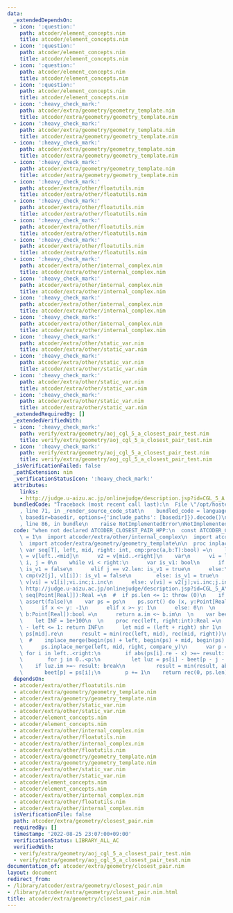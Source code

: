 ```yaml
---
data:
  _extendedDependsOn:
  - icon: ':question:'
    path: atcoder/element_concepts.nim
    title: atcoder/element_concepts.nim
  - icon: ':question:'
    path: atcoder/element_concepts.nim
    title: atcoder/element_concepts.nim
  - icon: ':question:'
    path: atcoder/element_concepts.nim
    title: atcoder/element_concepts.nim
  - icon: ':question:'
    path: atcoder/element_concepts.nim
    title: atcoder/element_concepts.nim
  - icon: ':heavy_check_mark:'
    path: atcoder/extra/geometry/geometry_template.nim
    title: atcoder/extra/geometry/geometry_template.nim
  - icon: ':heavy_check_mark:'
    path: atcoder/extra/geometry/geometry_template.nim
    title: atcoder/extra/geometry/geometry_template.nim
  - icon: ':heavy_check_mark:'
    path: atcoder/extra/geometry/geometry_template.nim
    title: atcoder/extra/geometry/geometry_template.nim
  - icon: ':heavy_check_mark:'
    path: atcoder/extra/geometry/geometry_template.nim
    title: atcoder/extra/geometry/geometry_template.nim
  - icon: ':heavy_check_mark:'
    path: atcoder/extra/other/floatutils.nim
    title: atcoder/extra/other/floatutils.nim
  - icon: ':heavy_check_mark:'
    path: atcoder/extra/other/floatutils.nim
    title: atcoder/extra/other/floatutils.nim
  - icon: ':heavy_check_mark:'
    path: atcoder/extra/other/floatutils.nim
    title: atcoder/extra/other/floatutils.nim
  - icon: ':heavy_check_mark:'
    path: atcoder/extra/other/floatutils.nim
    title: atcoder/extra/other/floatutils.nim
  - icon: ':heavy_check_mark:'
    path: atcoder/extra/other/internal_complex.nim
    title: atcoder/extra/other/internal_complex.nim
  - icon: ':heavy_check_mark:'
    path: atcoder/extra/other/internal_complex.nim
    title: atcoder/extra/other/internal_complex.nim
  - icon: ':heavy_check_mark:'
    path: atcoder/extra/other/internal_complex.nim
    title: atcoder/extra/other/internal_complex.nim
  - icon: ':heavy_check_mark:'
    path: atcoder/extra/other/internal_complex.nim
    title: atcoder/extra/other/internal_complex.nim
  - icon: ':heavy_check_mark:'
    path: atcoder/extra/other/static_var.nim
    title: atcoder/extra/other/static_var.nim
  - icon: ':heavy_check_mark:'
    path: atcoder/extra/other/static_var.nim
    title: atcoder/extra/other/static_var.nim
  - icon: ':heavy_check_mark:'
    path: atcoder/extra/other/static_var.nim
    title: atcoder/extra/other/static_var.nim
  - icon: ':heavy_check_mark:'
    path: atcoder/extra/other/static_var.nim
    title: atcoder/extra/other/static_var.nim
  _extendedRequiredBy: []
  _extendedVerifiedWith:
  - icon: ':heavy_check_mark:'
    path: verify/extra/geometry/aoj_cgl_5_a_closest_pair_test.nim
    title: verify/extra/geometry/aoj_cgl_5_a_closest_pair_test.nim
  - icon: ':heavy_check_mark:'
    path: verify/extra/geometry/aoj_cgl_5_a_closest_pair_test.nim
    title: verify/extra/geometry/aoj_cgl_5_a_closest_pair_test.nim
  _isVerificationFailed: false
  _pathExtension: nim
  _verificationStatusIcon: ':heavy_check_mark:'
  attributes:
    links:
    - http://judge.u-aizu.ac.jp/onlinejudge/description.jsp?id=CGL_5_A
  bundledCode: "Traceback (most recent call last):\n  File \"/opt/hostedtoolcache/Python/3.10.6/x64/lib/python3.10/site-packages/onlinejudge_verify/documentation/build.py\"\
    , line 71, in _render_source_code_stat\n    bundled_code = language.bundle(stat.path,\
    \ basedir=basedir, options={'include_paths': [basedir]}).decode()\n  File \"/opt/hostedtoolcache/Python/3.10.6/x64/lib/python3.10/site-packages/onlinejudge_verify/languages/nim.py\"\
    , line 86, in bundle\n    raise NotImplementedError\nNotImplementedError\n"
  code: "when not declared ATCODER_CLOSEST_PAIR_HPP:\n  const ATCODER_CLOSEST_PAIR_HPP*\
    \ = 1\n  import atcoder/extra/other/internal_complex\n  import atcoder/extra/other/floatutils\n\
    \  import atcoder/extra/geometry/geometry_template\n\n  proc inplace_merge*[T](v:\
    \ var seq[T], left, mid, right: int, cmp:proc(a,b:T):bool) =\n    let\n      v1\
    \ = v[left..<mid]\n      v2 = v[mid..<right]\n    var\n      vi = left\n     \
    \ i, j = 0\n    while vi < right:\n      var is_v1: bool\n      if i == v1.len:\
    \ is_v1 = false\n      elif j == v2.len: is_v1 = true\n      else:\n        if\
    \ cmp(v2[j], v1[i]): is_v1 = false\n        else: is_v1 = true\n      if is_v1:\
    \ v[vi] = v1[i];vi.inc;i.inc\n      else: v[vi] = v2[j];vi.inc;j.inc\n  \n  #\
    \ http://judge.u-aizu.ac.jp/onlinejudge/description.jsp?id=CGL_5_A\n  proc closest_pair*[Real](ps:\
    \ seq[Point[Real]]):Real =\n  #  if ps.len <= 1: throw (0)\n    if ps.len <= 1:\
    \ assert(false)\n    var ps = ps\n    ps.sort() do (x, y:Point[Real]) -> int:\n\
    \      if x <~ y: -1\n      elif x >~ y: 1\n      else: 0\n  \n    proc compare_y(a,\
    \ b:Point[Real]):bool =\n      return a.im <~ b.im\n  \n    var beet = newSeq[Point[Real]](ps.len)\n\
    \    let INF = 1e+100\n  \n    proc rec(left, right:int):Real =\n      if right\
    \ - left <= 1: return INF\n      let mid = (left + right) shr 1\n      let x =\
    \ ps[mid].re\n      result = min(rec(left, mid), rec(mid, right))\n      # TODO\n\
    \  #    inplace_merge(begin(ps) + left, begin(ps) + mid, begin(ps) + right, compare_y);\n\
    \      ps.inplace_merge(left, mid, right, compare_y)\n      var p = 0;\n     \
    \ for i in left..<right:\n        if abs(ps[i].re - x) >=~ result: continue\n\
    \        for j in 0..<p:\n          let luz = ps[i] - beet[p - j - 1]\n      \
    \    if luz.im >=~ result: break\n          result = min(result, abs(luz))\n \
    \       beet[p] = ps[i];\n        p += 1\n    return rec(0, ps.len)\n  # }}}\n"
  dependsOn:
  - atcoder/extra/other/floatutils.nim
  - atcoder/extra/geometry/geometry_template.nim
  - atcoder/extra/geometry/geometry_template.nim
  - atcoder/extra/other/static_var.nim
  - atcoder/extra/other/static_var.nim
  - atcoder/element_concepts.nim
  - atcoder/element_concepts.nim
  - atcoder/extra/other/internal_complex.nim
  - atcoder/extra/other/floatutils.nim
  - atcoder/extra/other/internal_complex.nim
  - atcoder/extra/other/floatutils.nim
  - atcoder/extra/geometry/geometry_template.nim
  - atcoder/extra/geometry/geometry_template.nim
  - atcoder/extra/other/static_var.nim
  - atcoder/extra/other/static_var.nim
  - atcoder/element_concepts.nim
  - atcoder/element_concepts.nim
  - atcoder/extra/other/internal_complex.nim
  - atcoder/extra/other/floatutils.nim
  - atcoder/extra/other/internal_complex.nim
  isVerificationFile: false
  path: atcoder/extra/geometry/closest_pair.nim
  requiredBy: []
  timestamp: '2022-08-25 23:07:00+09:00'
  verificationStatus: LIBRARY_ALL_AC
  verifiedWith:
  - verify/extra/geometry/aoj_cgl_5_a_closest_pair_test.nim
  - verify/extra/geometry/aoj_cgl_5_a_closest_pair_test.nim
documentation_of: atcoder/extra/geometry/closest_pair.nim
layout: document
redirect_from:
- /library/atcoder/extra/geometry/closest_pair.nim
- /library/atcoder/extra/geometry/closest_pair.nim.html
title: atcoder/extra/geometry/closest_pair.nim
---
```

